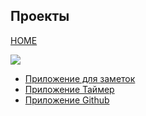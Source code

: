 ## Проекты
[HOME](../../README.md)

![](../images/projects.png)
- [Приложение для заметок](notes.md)
- [Приложение Таймер](timer.md)
- [Приложение Github](github-app.md)